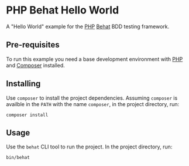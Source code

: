 # PHP Behat Hello World #

A "Hello World" example for the
[PHP](http://php.net/)
[Behat](http://behat.org/)
BDD testing framework.

## Pre-requisites ##

To run this example you need a base development environment with
[PHP](http://php.net/manual/en/install.php)
and
[Composer](https://getcomposer.org/download/)
installed.

## Installing ##

Use `composer` to install the project dependencies. Assuming `composer` is
availble in the `PATH` with the name `composer`,
in the project directory, run:

	composer install
	
## Usage ##

Use the `behat` CLI tool to run the project.
In the project directory, run:

	bin/behat

